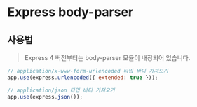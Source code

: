 # Express body-parser

## 사용법

> Express 4 버전부터는 body-parser 모듈이 내장되어 있습니다.

```javascript
// application/x-www-form-urlencoded 타입 바디 가져오기
app.use(express.urlencoded({ extended: true }));

// application/json 타입 바디 가져오기
app.use(express.json());
```

